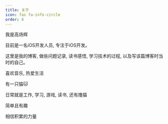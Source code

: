 ```yaml
---
title: 关于
icon: fas fa-info-circle
order: 4
---
```


我是高炀辉

目前是一名iOS开发人员, 专注于iOS开发。

这里是我的博客, 做些问题记录, 读书感悟, 学习技术的过程, 以及写该篇博客时当时的自己。

喜欢音乐, 热爱生活

有一只猫🐱

日常就是工作, 学习, 游戏, 读书, 还有撸猫

简单且有趣

相信积累的力量